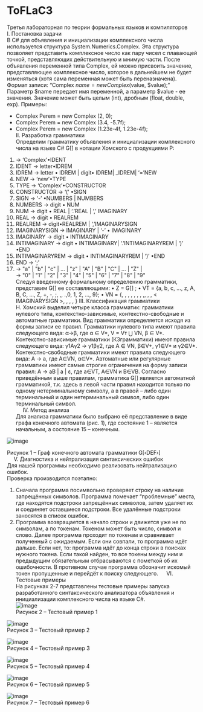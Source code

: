 # ToFLaC3
Третья лабораторная по теории формальных языков и компиляторов  
I. Постановка задачи  
В C# для объявления и инициализации комплексного числа используется структура System.Numerics.Complex. Эта структура позволяет представить комплексное число как пару чисел с плавающей точкой, представляющих действительную и мнимую части. После объявления переменной типа Complex, ей можно присвоить значение, представляющее комплексное число, которое в дальнейшем не будет изменяться (хотя сама переменная может быть переназначена).
Формат записи: “Complex $name = new Complex ($value, $value);”
Параметр $name передает имя переменной, а параметр $value - ее значения. Значение может быть целым (int), дробным (float, double, exp).
Примеры:  
*	Complex Perem = new Complex (2, 0);
*	Complex Perem = new Complex (3.4, -5.7f);
*	Complex Perem = new Complex (1.23e-4f, 1.23e-4f);  
II. Разработка грамматики  
Определим грамматику объявления и инициализации комплексного числа на языке C# G[<DEF>] в нотации Хомского с продукциями P:  
1.	<DEF> → ‘Complex’•IDENT 
2.	IDENT → letter•IDREM  
3.	IDREM → letter • IDREM | digit• IDREM| _IDREM| ‘=’NEW  
4.	NEW → ‘new’•TYPE  
5.	TYPE → ‘Complex’•CONSTRUCTOR  
6.	CONSTRUCTOR → ‘(’ •SIGN  
7.	SIGN → ‘-’ •NUMBERS | NUMBERS  
8.	NUMBERS → digit • NUM  
9.	NUM → digit • REAL | ‘.’REAL | ‘,’ IMAGINARY  
10.	REAL → digit • REALREM  
11.	REALREM → digit•REALREM | ‘,’IMAGINARYSIGN  
12.	IMAGINARYSIGN → IMAGINARY | ‘-’ • IMAGINARY  
13.	IMAGINARY → digit • INTIMAGINARY  
14.	INTIMAGINARY → digit • INTIMAGINARY| ‘.’INTIMAGINARYREM | ‘)’ •END  
15.	INTIMAGINARYREM → digit • INTIMAGINARYREM | ‘)’ •END  
16.	END → ‘;’  
17.	<letter> → "a" | "b" | "c" | ... | "z" | "A" | "B" | "C" | ... | "Z" |  
<digit> → "0" | "1" | "2" | "3" | "4" | "5" | "6" | "7" | "8" | "9"    
Следуя введенному формальному определению грамматики, представим G[<DEF>] ее составляющими:
•	Z = G[<DEF >] ;
•	VT = {a, b, c, ..., z, A, B, C, ..., Z, +, -, ;, ,, .,0, 1, 2, ..., 9};
•	VN = {<DEF>, <IDENT>, <IDREM>, <NEW>, <TYPE>, <CONSTRUCTOR>, <SIGN>, <NUMBERS>,<NUM>, <REAL>, <REALREM>, < IMAGINARYSIGN >, <IMAGINARY>, <INTIMAGINARY>, <IMAGINARYREM>, <END>}
III. Классификация грамматики  
Н. Хомский выделил четыре класса грамматик: грамматики нулевого типа, контекстно-зависимые, контекстно-свободные и автоматные грамматики. Вид грамматики определяется исходя из формы записи ее правил.
Грамматики нулевого типа имеют правила следующего вида:
α→β,
где α ∈ V*, V = Vт ⋃ VN, β ∈ V*.
Контекстно-зависимые грамматики (КЗграмматики) имеют правила следующего вида:
γ1Aγ2 → γ1βγ2,
где A ∈ VN, β∈V+, γ1∈V* и γ2∈V*.
Контекстно-свободные грамматики имеют правила следующего вида:
A → a,
где A∈VN, α∈V*.
Автоматные или регулярные грамматики имеют самые строгие ограничения на форму записи правил:
A → aB | a | ε,
где a∈VТ, A∈VN и B∈VB.
Согласно приведённым выше правилам, грамматика G[<DEF>] является автоматной грамматикой, т.к. здесь в левой части правил находится только по одному нетерминальному символу, а в правой – либо один терминальный и один нетерминальный символ, либо один терминальный символ.  
 
IV. Метод анализа  
Для анализа грамматики было выбрано её представление в виде графа конечного автомата (рис. 1), где состояние 1 – является начальным, а состояние 15 – конечным.  
 
![image](https://github.com/user-attachments/assets/dea571b8-7d57-4685-b6d0-be95254b4821)  

Рисунок 1 – Граф конечного автомата грамматики G[‹DEF›]  
 
V. Диагностика и нейтрализация синтаксических ошибок  
Для нашей программы необходимо реализовать нейтрализацию ошибок.  
Проверка производится поэтапно:  
1)	Сначала программа посимвольно проверяет строку на наличие запрещённых символов. Программа помечает “проблемные” места, где находятся подстроки запрещённых символов, затем удаляет их и соединяет оставшиеся подстроки. Все удалённые подстроки заносятся в список ошибок.
2)	Программа возвращается в начало строки и движется уже не по символам, а по токенам. Токеном может быть число, символ и слово. Далее программа проходит по токенам и сравнивает полученный с ожидаемым. Если они совпали, то программа идёт дальше. Если нет, то: программа идёт до конца строки в поисках нужного токена. Если такой найден, то все токены между ним и предыдущим обязательным отбрасываются с пометкой об их ошибочности. В противном случае программа обозначит искомый токен пропущенные и перейдёт к поиску следующего.  
VI. Тестовые примеры  
На рисунках 2-7 представлены тестовые примеры запуска разработанного синтаксического анализатора объявления и инициализации комплексного числа на языке C#.  
 ![image](https://github.com/user-attachments/assets/00e66943-7e85-466b-b0fc-046408492947)  
Рисунок 2 – Тестовый пример 1  

![image](https://github.com/user-attachments/assets/1dc39dcb-4857-45a9-a7fe-393af5f3669a)  
Рисунок 3 – Тестовый пример 2  

![image](https://github.com/user-attachments/assets/3e4eb9c3-5e4e-475c-b852-66c70f221f91)  
Рисунок 4 – Тестовый пример 3  

![image](https://github.com/user-attachments/assets/fb3f9d0c-399d-46d1-b46b-5bc4918eeaf9)  
Рисунок 5 – Тестовый пример 4  

![image](https://github.com/user-attachments/assets/d6bf586a-7173-4007-8d2a-867dbefdf80a)  
Рисунок 6 – Тестовый пример 5  

![image](https://github.com/user-attachments/assets/98b8b711-804d-45f3-83da-fb0c365fb2a9)  
Рисунок 7 – Тестовый пример 6
